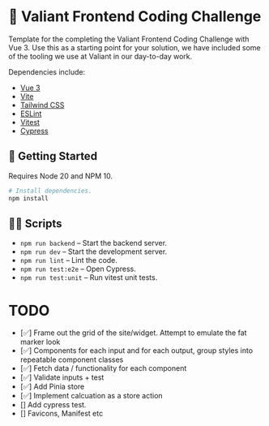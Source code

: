 # 🦁 Valiant Frontend Coding Challenge

Template for the completing the Valiant Frontend Coding Challenge with Vue 3. Use this as a starting point for your solution, we have included some of the tooling we use at Valiant in our day-to-day work.

Dependencies include:
- [Vue 3](https://vuejs.org/guide/introduction)
- [Vite](https://vitejs.dev/)
- [Tailwind CSS](https://tailwindcss.com/)
- [ESLint](https://eslint.org/)
- [Vitest](https://vitest.dev/)
- [Cypress](https://www.cypress.io/)

## 🚀 Getting Started

Requires Node 20 and NPM 10.

```bash
# Install dependencies.
npm install
```

## 🏃‍♀️ Scripts
- `npm run backend` – Start the backend server.
- `npm run dev` – Start the development server.
- `npm run lint` – Lint the code.
- `npm run test:e2e` – Open Cypress.
- `npm run test:unit` – Run vitest unit tests.


# TODO

- [✅] Frame out the grid of the site/widget.  Attempt to emulate the fat marker look
- [✅] Components for each input and for each output, group styles into repeatable component classes
- [✅] Fetch data / functionality for each component
- [✅] Validate inputs + test
- [✅] Add Pinia store
- [✅] Implement calcuation as a store action
- [] Add cypress test.
- [] Favicons, Manifest etc